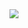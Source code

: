 <div align="left">
  <img align="center" src="https://github-readme-stats.vercel.app/api/top-langs/?username=pavelixo&hide=makefile%2Cdockerfile%2Chtml%2Ccss%2Cscss%2Cvue&bg_color=0000&title_color=4493f8&text_color=4493f8&border_color=0000&hide_progress=true&langs_count=20&layout=compact" />
</div>
